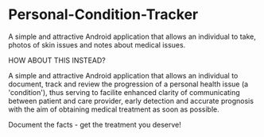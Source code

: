 # Personal-Condition-Tracker
A simple and attractive Android application that allows an individual to take, photos of skin issues and notes about medical issues.


HOW ABOUT THIS INSTEAD?


A simple and attractive Android application that allows an individual to document, track and review the progression of a personal health issue (a 'condition'), thus serving to facilite enhanced clarity of communicating between patient and care provider, early detection and accurate prognosis with the aim of obtaining medical treatment as soon as possible.  

Document the facts - get the treatment you deserve!
